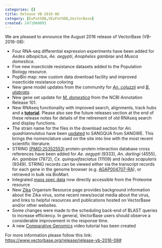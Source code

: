 ```yaml
---
categories: []
title: Release VB-2016-08
category: [EuPathDB,VEuPathDB,VectorBase]
created: 1471968093
---
```

We are pleased to announce the August 2016 release of VectorBase (VB-2016-08):
<ul>
<li>Four RNA-seq differential expression experiments have been added for <i>Aedes albopictus</i>, <i>Ae. aegypti</i>, <i>Anopheles gambiae</i> and <i>Musca domestica</i>.</li>
<li>Five new insecticide resistance datasets added to the Population Biology resource.</li>
<li>PopBio map: new custom data download facility and improved insecticide resistance coloring</li>
<li>New gene model updates from the community for <a href="/organisms/anopheles-coluzzii/mali-nih/acolm1.3"><i>An. coluzzii</i></a> and <a href="/organisms/biomphalaria-glabrata/bb02/bglab1.4"><i>B. glabrata</i></a>.</li>
<li>New gene set update for <a href="/organisms/musca-domestica"><i>M. domestica</i></a> from the  NCBI Annotation Release 101.</li>
<li>New RNAseq functionality with improved search, alignments, track hubs and a <b><a href="/tutorials/tools-and-resources-tutorials/rnaseq-resources-vectorbase">tutorial</a></b>. Please also see the future releases section at the end of these release notes for details of the retirement of old RNAseq search and display functions.</li>
<li>The strain name for the files in the download section for <i>An. quadriannulatus</i> have been <a href="/organisms/anopheles-quadriannulatus">updated</a> to SANGQUA from SANGWE. This brings the nomenclature used on the site into line with the most recent scientific literature. </li>
<li>STRING <a href="http://www.ncbi.nlm.nih.gov/pubmed/25352553">(PMID:25352553)</a> protein-protein interaction database cross references have been added for <i>Ae. aegypti</i> (9333), <i>An. darlingi</i> (4555), <i>An. gambiae</i> (7872), <i>Cx. quinquefasciatus</i> (11109) and <i>Ixodes scapularis</i> (9349). STRING records can be viewed either via the transcript records for each gene in the genome browser  (e.g. <a href="/Anopheles_gambiae/Transcript/Similarity?g=AGAP004707;r=2L:2358158-2431617;t=AGAP004707-RA">AGAP004707-RA</a>), or retrieved in bulk via BioMart.</li>
<li>Integrated <a href="/proteomes">mass spec data</a> now directly accessible from the Proteome resource</li>
<li>New <a href="/zika">Zika</a> Organism Resource page provides background information about the Zika virus, some recent news/social media about the virus, and links to helpful resources and publications hosted on VectorBase and/or other websites.</li>
<li>Some changes were made to the scheduling back-end of BLAST queries to increase efficiency. In general, VectorBase users should observe a considerable improvement in the response time.</li>
<li>A new <a href="/tutorials/tools-and-resources-tutorials/comparative-genomics">Comparative Genomics</a> video tutorial has been created</li>
</ul>

For more information please follow this link: <a href="https://www.vectorbase.org/release/release-vb-2016-08#">https://www.vectorbase.org/release/release-vb-2016-08#</a>
